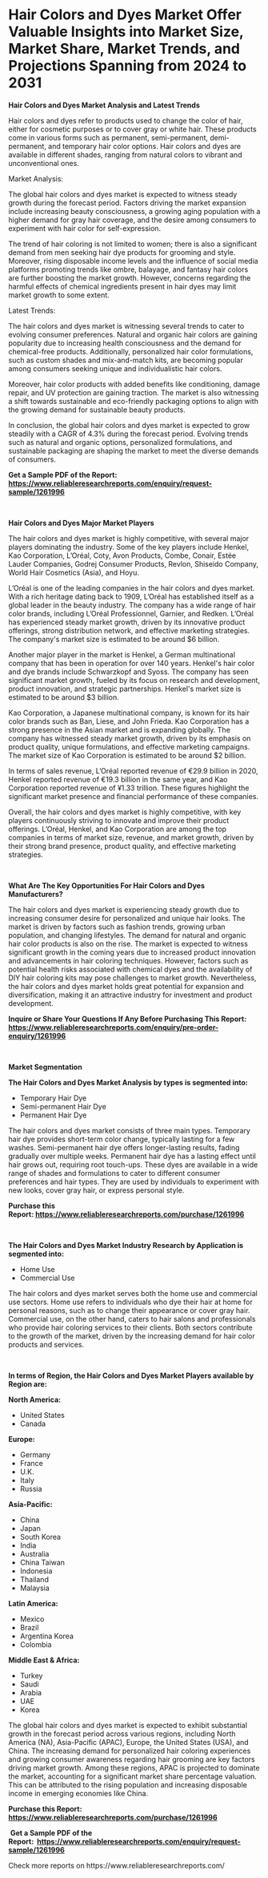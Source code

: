 <p><h1>Hair Colors and Dyes Market Offer Valuable Insights into Market Size, Market Share, Market Trends, and Projections Spanning from 2024 to 2031</h1></p><p><strong>Hair Colors and Dyes Market Analysis and Latest Trends</strong></p>
<p><p>Hair colors and dyes refer to products used to change the color of hair, either for cosmetic purposes or to cover gray or white hair. These products come in various forms such as permanent, semi-permanent, demi-permanent, and temporary hair color options. Hair colors and dyes are available in different shades, ranging from natural colors to vibrant and unconventional ones.</p><p>Market Analysis:</p><p>The global hair colors and dyes market is expected to witness steady growth during the forecast period. Factors driving the market expansion include increasing beauty consciousness, a growing aging population with a higher demand for gray hair coverage, and the desire among consumers to experiment with hair color for self-expression.</p><p>The trend of hair coloring is not limited to women; there is also a significant demand from men seeking hair dye products for grooming and style. Moreover, rising disposable income levels and the influence of social media platforms promoting trends like ombre, balayage, and fantasy hair colors are further boosting the market growth. However, concerns regarding the harmful effects of chemical ingredients present in hair dyes may limit market growth to some extent. </p><p>Latest Trends:</p><p>The hair colors and dyes market is witnessing several trends to cater to evolving consumer preferences. Natural and organic hair colors are gaining popularity due to increasing health consciousness and the demand for chemical-free products. Additionally, personalized hair color formulations, such as custom shades and mix-and-match kits, are becoming popular among consumers seeking unique and individualistic hair colors.</p><p>Moreover, hair color products with added benefits like conditioning, damage repair, and UV protection are gaining traction. The market is also witnessing a shift towards sustainable and eco-friendly packaging options to align with the growing demand for sustainable beauty products.</p><p>In conclusion, the global hair colors and dyes market is expected to grow steadily with a CAGR of 4.3% during the forecast period. Evolving trends such as natural and organic options, personalized formulations, and sustainable packaging are shaping the market to meet the diverse demands of consumers.</p></p>
<p><strong>Get a Sample PDF of the Report:&nbsp; <a href="https://www.reliableresearchreports.com/enquiry/request-sample/1261996">https://www.reliableresearchreports.com/enquiry/request-sample/1261996</a></strong></p>
<p>&nbsp;</p>
<p><strong>Hair Colors and Dyes Major Market Players</strong></p>
<p><p>The hair colors and dyes market is highly competitive, with several major players dominating the industry. Some of the key players include Henkel, Kao Corporation, L’Oréal, Coty, Avon Products, Combe, Conair, Estée Lauder Companies, Godrej Consumer Products, Revlon, Shiseido Company, World Hair Cosmetics (Asia), and Hoyu.</p><p>L’Oréal is one of the leading companies in the hair colors and dyes market. With a rich heritage dating back to 1909, L’Oréal has established itself as a global leader in the beauty industry. The company has a wide range of hair color brands, including L’Oréal Professionnel, Garnier, and Redken. L’Oréal has experienced steady market growth, driven by its innovative product offerings, strong distribution network, and effective marketing strategies. The company's market size is estimated to be around $6 billion.</p><p>Another major player in the market is Henkel, a German multinational company that has been in operation for over 140 years. Henkel's hair color and dye brands include Schwarzkopf and Syoss. The company has seen significant market growth, fueled by its focus on research and development, product innovation, and strategic partnerships. Henkel's market size is estimated to be around $3 billion.</p><p>Kao Corporation, a Japanese multinational company, is known for its hair color brands such as Ban, Liese, and John Frieda. Kao Corporation has a strong presence in the Asian market and is expanding globally. The company has witnessed steady market growth, driven by its emphasis on product quality, unique formulations, and effective marketing campaigns. The market size of Kao Corporation is estimated to be around $2 billion.</p><p>In terms of sales revenue, L’Oréal reported revenue of €29.9 billion in 2020, Henkel reported revenue of €19.3 billion in the same year, and Kao Corporation reported revenue of ¥1.33 trillion. These figures highlight the significant market presence and financial performance of these companies.</p><p>Overall, the hair colors and dyes market is highly competitive, with key players continuously striving to innovate and improve their product offerings. L’Oréal, Henkel, and Kao Corporation are among the top companies in terms of market size, revenue, and market growth, driven by their strong brand presence, product quality, and effective marketing strategies.</p></p>
<p>&nbsp;</p>
<p><strong>What Are The Key Opportunities For Hair Colors and Dyes Manufacturers?</strong></p>
<p><p>The hair colors and dyes market is experiencing steady growth due to increasing consumer desire for personalized and unique hair looks. The market is driven by factors such as fashion trends, growing urban population, and changing lifestyles. The demand for natural and organic hair color products is also on the rise. The market is expected to witness significant growth in the coming years due to increased product innovation and advancements in hair coloring techniques. However, factors such as potential health risks associated with chemical dyes and the availability of DIY hair coloring kits may pose challenges to market growth. Nevertheless, the hair colors and dyes market holds great potential for expansion and diversification, making it an attractive industry for investment and product development.</p></p>
<p><strong>Inquire or Share Your Questions If Any Before Purchasing This Report: <a href="https://www.reliableresearchreports.com/enquiry/pre-order-enquiry/1261996">https://www.reliableresearchreports.com/enquiry/pre-order-enquiry/1261996</a></strong></p>
<p>&nbsp;</p>
<p><strong>Market Segmentation</strong></p>
<p><strong>The Hair Colors and Dyes Market Analysis by types is segmented into:</strong></p>
<p><ul><li>Temporary Hair Dye</li><li>Semi-permanent Hair Dye</li><li>Permanent Hair Dye</li></ul></p>
<p><p>The hair colors and dyes market consists of three main types. Temporary hair dye provides short-term color change, typically lasting for a few washes. Semi-permanent hair dye offers longer-lasting results, fading gradually over multiple weeks. Permanent hair dye has a lasting effect until hair grows out, requiring root touch-ups. These dyes are available in a wide range of shades and formulations to cater to different consumer preferences and hair types. They are used by individuals to experiment with new looks, cover gray hair, or express personal style.</p></p>
<p><strong>Purchase this Report:&nbsp;<a href="https://www.reliableresearchreports.com/purchase/1261996">https://www.reliableresearchreports.com/purchase/1261996</a></strong></p>
<p>&nbsp;</p>
<p><strong>The Hair Colors and Dyes Market Industry Research by Application is segmented into:</strong></p>
<p><ul><li>Home Use</li><li>Commercial Use</li></ul></p>
<p><p>The hair colors and dyes market serves both the home use and commercial use sectors. Home use refers to individuals who dye their hair at home for personal reasons, such as to change their appearance or cover gray hair. Commercial use, on the other hand, caters to hair salons and professionals who provide hair coloring services to their clients. Both sectors contribute to the growth of the market, driven by the increasing demand for hair color products and services.</p></p>
<p>&nbsp;</p>
<p><strong>In terms of Region, the Hair Colors and Dyes Market Players available by Region are:</strong></p>
<p>
    <p> <strong> North America: </strong>
        <ul>
            <li>United States</li>
            <li>Canada</li>
        </ul>
        </p> 
    <p> <strong> Europe: </strong>
        <ul>
            <li>Germany</li>
            <li>France</li>
            <li>U.K.</li>
            <li>Italy</li>
            <li>Russia</li>
        </ul>
        </p> 
    <p> <strong> Asia-Pacific: </strong>
        <ul>
            <li>China</li>
            <li>Japan</li>
            <li>South Korea</li>
            <li>India</li>
            <li>Australia</li>
            <li>China Taiwan</li>
            <li>Indonesia</li>
            <li>Thailand</li>
            <li>Malaysia</li>
        </ul>
        </p> 
    <p> <strong> Latin America: </strong>
        <ul>
            <li>Mexico</li>
            <li>Brazil</li>
            <li>Argentina Korea</li>
            <li>Colombia</li>
        </ul>
        </p> 
    <p> <strong> Middle East & Africa: </strong>
        <ul>
            <li>Turkey</li>
            <li>Saudi</li>
            <li>Arabia</li>
            <li>UAE</li>
            <li>Korea</li>
        </ul>
    </p>
    </p>
<p><p>The global hair colors and dyes market is expected to exhibit substantial growth in the forecast period across various regions, including North America (NA), Asia-Pacific (APAC), Europe, the United States (USA), and China. The increasing demand for personalized hair coloring experiences and growing consumer awareness regarding hair grooming are key factors driving market growth. Among these regions, APAC is projected to dominate the market, accounting for a significant market share percentage valuation. This can be attributed to the rising population and increasing disposable income in emerging economies like China.</p></p>
<p><strong>Purchase this Report: <a href="https://www.reliableresearchreports.com/purchase/1261996">https://www.reliableresearchreports.com/purchase/1261996</a></strong></p>
<p>&nbsp;<strong>Get a Sample PDF of the Report:&nbsp;&nbsp;<a href="https://www.reliableresearchreports.com/enquiry/request-sample/1261996">https://www.reliableresearchreports.com/enquiry/request-sample/1261996</a></strong></p>
<p><strong></strong></p>
<p>Check more reports on https://www.reliableresearchreports.com/</p>